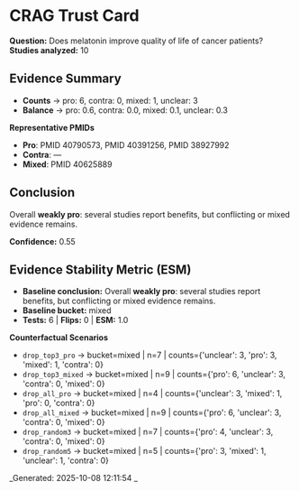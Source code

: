 # CRAG Trust Card

**Question:** Does melatonin improve quality of life of cancer patients?
**Studies analyzed:** 10

## Evidence Summary
- **Counts** → pro: 6, contra: 0, mixed: 1, unclear: 3
- **Balance** → pro: 0.6, contra: 0.0, mixed: 0.1, unclear: 0.3

**Representative PMIDs**
- **Pro**: PMID 40790573, PMID 40391256, PMID 38927992
- **Contra**: —
- **Mixed**: PMID 40625889

## Conclusion
Overall **weakly pro**: several studies report benefits, but conflicting or mixed evidence remains.

**Confidence:** 0.55

## Evidence Stability Metric (ESM)
- **Baseline conclusion:** Overall **weakly pro**: several studies report benefits, but conflicting or mixed evidence remains.
- **Baseline bucket:** mixed
- **Tests:** 6  |  **Flips:** 0  |  **ESM:** 1.0

**Counterfactual Scenarios**
- `drop_top3_pro` → bucket=mixed | n=7 | counts={'unclear': 3, 'pro': 3, 'mixed': 1, 'contra': 0}
- `drop_top3_mixed` → bucket=mixed | n=9 | counts={'pro': 6, 'unclear': 3, 'contra': 0, 'mixed': 0}
- `drop_all_pro` → bucket=mixed | n=4 | counts={'unclear': 3, 'mixed': 1, 'pro': 0, 'contra': 0}
- `drop_all_mixed` → bucket=mixed | n=9 | counts={'pro': 6, 'unclear': 3, 'contra': 0, 'mixed': 0}
- `drop_random3` → bucket=mixed | n=7 | counts={'pro': 4, 'unclear': 3, 'contra': 0, 'mixed': 0}
- `drop_random5` → bucket=mixed | n=5 | counts={'pro': 3, 'mixed': 1, 'unclear': 1, 'contra': 0}

_Generated: 2025-10-08 12:11:54 _
